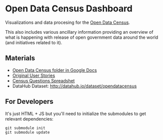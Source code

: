 Open Data Census Dashboard
==========================

Visualizations and data procesing for the [Open Data Census][].

[Open Data Census]: http://census.okfn.org/

This also includes various ancillary information providing an overview of what
is happening with release of open government data around the world (and
initiatives related to it).

Materials
---------

* [Open Data Census folder in Google Docs](https://drive.google.com/a/okfn.org/#folders/0B6R8dXc6Ji4JTWE0TVhFejYza2c)
* [Original User Stories][stories]
* [Census Questions Spreadshet](https://docs.google.com/a/okfn.org/spreadsheet/ccc?key=0Aon3JiuouxLUdEVHQ0c4RGlRWm9Gak54NGV0UlpfOGc#gid=0)
* DataHub Dataset: <http://datahub.io/dataset/opendatacensus>

[stories]: https://docs.google.com/document/d/1Ji2pifZYSggdgp0Pe8s_vFNrZIvrgwB1OhYz0AdkGsc/edit

For Developers
--------------

It's just HTML + JS but you'll need to initialize the submodules to get relevant dependencies:

    git submodule init
    git submodule update

